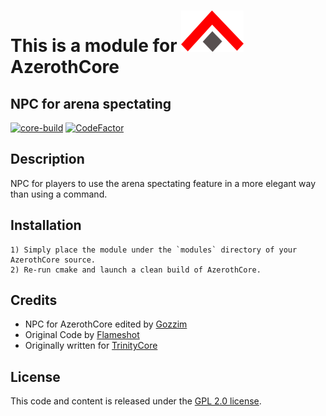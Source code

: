 # This is a module for  ![logo](https://raw.githubusercontent.com/azerothcore/azerothcore.github.io/master/images/logo-github.png) AzerothCore
## NPC for arena spectating
[![core-build](https://github.com/Gozzim/mod-npc-spectator/actions/workflows/core-build.yml/badge.svg)](https://github.com/Gozzim/mod-npc-spectator)
[![CodeFactor](https://www.codefactor.io/repository/github/gozzim/mod-npc-spectator/badge)](https://www.codefactor.io/repository/github/gozzim/mod-npc-spectator)

## Description
NPC for players to use the arena spectating feature in a more elegant way than using a command.

## Installation
```
1) Simply place the module under the `modules` directory of your AzerothCore source. 
2) Re-run cmake and launch a clean build of AzerothCore.
```

## Credits
- NPC for AzerothCore edited by [Gozzim](https://github.com/Gozzim)
- Original Code by [Flameshot](https://github.com/Flameshot/TrinityCore/tree/Arena-Spectator)
- Originally written for [TrinityCore](https://github.com/TrinityCore/TrinityCore)

## License
This code and content is released under the [GPL 2.0 license](https://github.com/Gozzim/mod-npc-spectator/blob/master/LICENSE).
